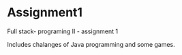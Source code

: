 # Assignment1
Full stack- programing II - assignment 1 

Includes chalanges of Java programming and some games.
